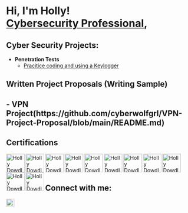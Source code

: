 <h1>Hi, I'm Holly! <br/><a href="https://github.com/cyberwolfgrl">Cybersecurity Professional</a>, </h1>

<h2>Cyber Security Projects:</h2>

- <b>Penetration Tests</b>
  - [Pracitice coding and using a Keylogger](https://github.com/cyberwolfgrl/Keylogger/tree/main)

<h2>Written Project Proposals (Writing Sample)<h2/>
  - <b> VPN Project(https://github.com/cyberwolfgrl/VPN-Project-Proposal/blob/main/README.md)</b>
    
<h2>Certifications</h2>
<img align="left" alt="Holly Dowdle ISC2" width="50px" height="50px" src="https://i.imgur.com/2CmBNJa.png" />
<img align="left" alt="Holly Dowdle CSIS" width="50px" height="50px" src="https://i.imgur.com/MSY8Sdv.png" />
<img align="left" alt="Holly Dowdle CySA" width="50px" height="50px" src="https://i.imgur.com/92Gkytb.png" />
<img align="left" alt="Holly Dowdle CSAP" width="50px" height="50px" src="https://i.imgur.com/NlH1Oxt.png" />
<img align="left" alt="Holly Dowdle CNVP" width="50px" height="50px" src="https://i.imgur.com/sPkgkTa.png" />
<img align="left" alt="Holly Dowdle Pentest" width="50px" height="50px" src="https://i.imgur.com/fza6N0v.png" />
<img align="left" alt="Holly Dowdle Security" width="50px" height="50px" src="https://i.imgur.com/tiocJTg.png)" />
<img align="left" alt="Holly Dowdle Network" width="50px" height="50px" src="https://i.imgur.com/K6drGd3.png" />
<img align="left" alt="Holly Dowdle CIOS" width="50px" height="50px" src="https://i.imgur.com/Oe66AQk.png" />
<img align="left" alt="Holly Dowdle Project" width="50px" height="50px" src="https://i.imgur.com/QoQViLz.png" />
<img align="left" alt="Holly Dowdle A+" width="50px" height="50px" src="https://i.imgur.com/ssopeTO.png" />

<br/>
<br/>
<br/>

<h2> Connect with me:</h2>

[<img align="left" alt="JoshMadakor | LinkedIn" width="22px" src="https://cdn.jsdelivr.net/npm/simple-icons@v3/icons/linkedin.svg" />][linkedin]

[linkedin]: https://linkedin.com/in/holly-dowdle-53b8b8128


<!--
**cyberwolfgrl/cyberwolfgrl** is a ✨ _special_ ✨ repository because its `README.md` (this file) appears on your GitHub profile.

Here are some ideas to get you started:

- 🔭 I’m currently working on ...
- 🌱 I’m currently learning ...
- 👯 I’m looking to collaborate on ...
- 🤔 I’m looking for help with ...
- 💬 Ask me about ...
- 📫 How to reach me: ...
- 😄 Pronouns: ...
- ⚡ Fun fact: ...
-->
